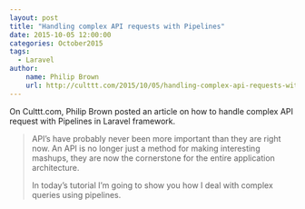 ```yaml
---
layout: post
title: "Handling complex API requests with Pipelines"
date: 2015-10-05 12:00:00
categories: October2015
tags:
  - Laravel
author:
    name: Philip Brown
    url: http://culttt.com/2015/10/05/handling-complex-api-requests-with-pipelines/
---
```


On Culttt.com, Philip Brown posted an article on how to handle complex API request with Pipelines in Laravel framework.

> API’s have probably never been more important than they are right now. An API is no longer just a method for making interesting mashups, they are now the cornerstone for the entire application architecture.
>
> In today’s tutorial I’m going to show you how I deal with complex queries using pipelines.